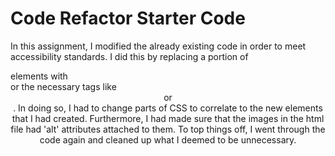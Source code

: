# Code Refactor Starter Code
In this assignment, I modified the already existing code in order to meet accessibility standards. I did this by replacing a portion of <div> elements with <section> or the necessary tags like <header> or <footer>. In doing so, I had to change parts of CSS to correlate to the new elements that I had created. Furthermore, I had made sure that the images in the html file had 'alt' attributes attached to them. To top things off, I went through the code again and cleaned up what I deemed to be unnecessary. 
